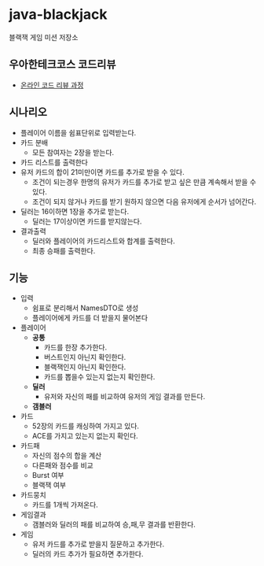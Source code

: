 # java-blackjack
블랙잭 게임 미션 저장소

## 우아한테크코스 코드리뷰
* [온라인 코드 리뷰 과정](https://github.com/woowacourse/woowacourse-docs/blob/master/maincourse/README.md)





## 시나리오

- 플레이어 이름을 쉼표단위로 입력받는다.
- 카드 분배
  - 모든 참여자는 2장을 받는다.
- 카드 리스트를 출력한다
- 유저 카드의 합이 21미만이면 카드를 추가로 받을 수 있다.
  - 조건이 되는경우 한명의 유저가 카드를 추가로 받고 싶은 만큼 계속해서 받을 수 있다.
  - 조건이 되지 않거나 카드를 받기 원하지 않으면 다음 유저에게 순서가 넘어간다.
- 딜러는 16이하면 1장을 추가로 받는다.
  - 딜러는 17이상이면 카드를 받지않는다.
- 결과출력
  - 딜러와 플레이어의 카드리스트와 합계를 출력한다.
  - 최종 승패를 출력한다.



## 기능

- 입력
  - 쉼표로 분리해서 NamesDTO로 생성
  - 플레이어에게 카드를 더 받을지 물어본다
- 플레이어
  - **공통**
    - 카드를 한장 추가한다.
    - 버스트인지 아닌지 확인한다.
    - 블랙잭인지 아닌지 확인한다.
    - 카드를 뽑을수 있는지 없는지 확인한다.
  - **딜러**
    - 유저와 자신의 패를 비교하여 유저의 게임 결과를 만든다.
  - **갬블러**
- 카드
  - 52장의 카드를 캐싱하여 가지고 있다.
  - ACE를 가지고 있는지 없는지 확인다.
- 카드패 
  - 자신의 점수의 합을 계산
  - 다른패와 점수를 비교
  - Burst 여부
  - 블랙잭 여부
- 카드뭉치
  - 카드를 1개씩 가져온다.
- 게임결과
  - 갬블러와 딜러의 패를 비교하여 승,패,무 결과를 반환한다.
- 게임
  - 유저 카드를 추가로 받을지 질문하고 추가한다.
  - 딜러의 카드 추가가 필요하면 추가한다.

